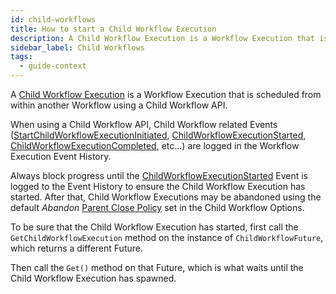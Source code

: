 ```yaml
---
id: child-workflows
title: How to start a Child Workflow Execution
description: A Child Workflow Execution is a Workflow Execution that is scheduled from within another Workflow using a Child Workflow API.
sidebar_label: Child Workflows
tags:
  - guide-context
---
```


A [Child Workflow Execution](/concepts/what-is-a-child-workflow-execution) is a Workflow Execution that is scheduled from within another Workflow using a Child Workflow API.

When using a Child Workflow API, Child Workflow related Events ([StartChildWorkflowExecutionInitiated](/references/events#startchildworkflowexecutioninitiated), [ChildWorkflowExecutionStarted](/references/events#childworkflowexecutionstarted), [ChildWorkflowExecutionCompleted](/references/events#childworkflowexecutioncompleted), etc...) are logged in the Workflow Execution Event History.

Always block progress until the [ChildWorkflowExecutionStarted](/references/events#childworkflowexecutionstarted) Event is logged to the Event History to ensure the Child Workflow Execution has started.
After that, Child Workflow Executions may be abandoned using the default _Abandon_ [Parent Close Policy](/concepts/what-is-a-parent-close-policy) set in the Child Workflow Options.

To be sure that the Child Workflow Execution has started, first call the `GetChildWorkflowExecution` method on the instance of `ChildWorkflowFuture`, which returns a different Future.

Then call the `Get()` method on that Future, which is what waits until the Child Workflow Execution has spawned.
